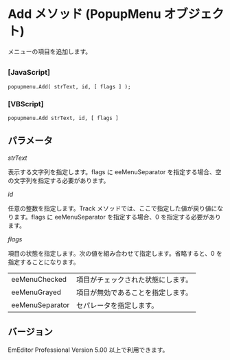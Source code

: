 # Add メソッド (PopupMenu オブジェクト)

メニューの項目を追加します。

## 

### \[JavaScript\]

```
popupmenu.Add( strText, id, [ flags ] );
```

### \[VBScript\]

```
popupmenu.Add strText, id, [ flags ]
```

## パラメータ

_strText_

表示する文字列を指定します。flags に eeMenuSeparator を指定する場合、空の文字列を指定する必要があります。

_id_

任意の整数を指定します。Track メソッドでは、ここで指定した値が戻り値になります。flags に eeMenuSeparator を指定する場合、0 を指定する必要があります。

_flags_

項目の状態を指定します。次の値を組み合わせて指定します。省略すると、0 を指定することになります。

|     |     |
| --- | --- |
| eeMenuChecked | 項目がチェックされた状態にします。 |
| eeMenuGrayed | 項目が無効であることを指定します。 |
| eeMenuSeparator | セパレータを指定します。 |

## バージョン

EmEditor Professional Version 5.00 以上で利用できます。
